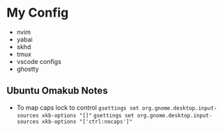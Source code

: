 # My Config

- nvim
- yabai
- skhd
- tmux
- vscode configs
- ghostty

## Ubuntu Omakub Notes
- To map caps lock to control
`gsettings set org.gnome.desktop.input-sources xkb-options "[]"`
`gsettings set org.gnome.desktop.input-sources xkb-options "['ctrl:nocaps']"`
